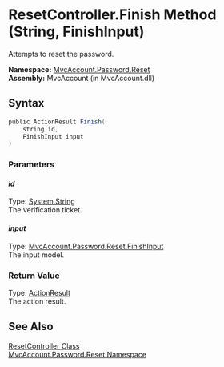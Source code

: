 ResetController.Finish Method (String, FinishInput)
===================================================
Attempts to reset the password.

**Namespace:** [MvcAccount.Password.Reset][1]  
**Assembly:** MvcAccount (in MvcAccount.dll)

Syntax
------

```csharp
public ActionResult Finish(
	string id,
	FinishInput input
)
```

### Parameters

#### *id*
Type: [System.String][2]  
The verification ticket.

#### *input*
Type: [MvcAccount.Password.Reset.FinishInput][3]  
The input model.

### Return Value
Type: [ActionResult][4]  
The action result.

See Also
--------
[ResetController Class][5]  
[MvcAccount.Password.Reset Namespace][1]  

[1]: ../README.md
[2]: http://msdn2.microsoft.com/en-us/library/s1wwdcbf
[3]: ../FinishInput/README.md
[4]: http://msdn2.microsoft.com/en-us/library/dd493064
[5]: README.md